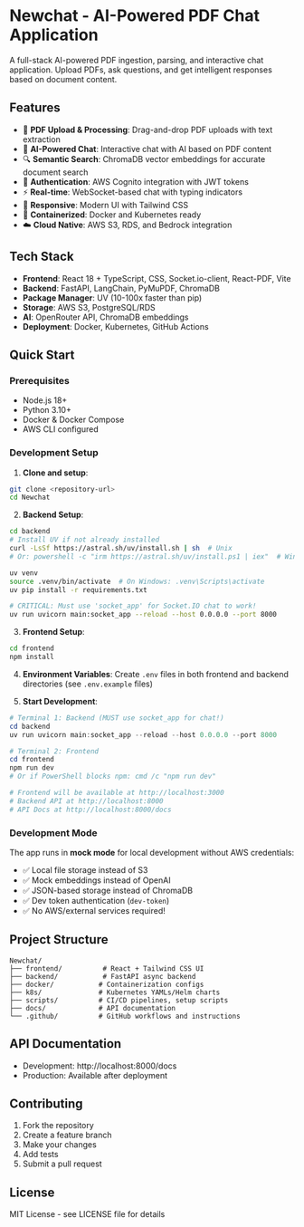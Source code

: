 # Newchat - AI-Powered PDF Chat Application

A full-stack AI-powered PDF ingestion, parsing, and interactive chat application. Upload PDFs, ask questions, and get intelligent responses based on document content.

## Features

- 📄 **PDF Upload & Processing**: Drag-and-drop PDF uploads with text extraction
- 🤖 **AI-Powered Chat**: Interactive chat with AI based on PDF content
- 🔍 **Semantic Search**: ChromaDB vector embeddings for accurate document search
- 🔐 **Authentication**: AWS Cognito integration with JWT tokens
- ⚡ **Real-time**: WebSocket-based chat with typing indicators
- 📱 **Responsive**: Modern UI with Tailwind CSS
- 🐳 **Containerized**: Docker and Kubernetes ready
- ☁️ **Cloud Native**: AWS S3, RDS, and Bedrock integration

## Tech Stack

- **Frontend**: React 18 + TypeScript, CSS, Socket.io-client, React-PDF, Vite
- **Backend**: FastAPI, LangChain, PyMuPDF, ChromaDB
- **Package Manager**: UV (10-100x faster than pip)
- **Storage**: AWS S3, PostgreSQL/RDS
- **AI**: OpenRouter API, ChromaDB embeddings
- **Deployment**: Docker, Kubernetes, GitHub Actions

## Quick Start

### Prerequisites

- Node.js 18+
- Python 3.10+
- Docker & Docker Compose
- AWS CLI configured

### Development Setup

1. **Clone and setup**:
```bash
git clone <repository-url>
cd Newchat
```

2. **Backend Setup**:
```bash
cd backend
# Install UV if not already installed
curl -LsSf https://astral.sh/uv/install.sh | sh  # Unix
# Or: powershell -c "irm https://astral.sh/uv/install.ps1 | iex"  # Windows

uv venv
source .venv/bin/activate  # On Windows: .venv\Scripts\activate
uv pip install -r requirements.txt

# CRITICAL: Must use 'socket_app' for Socket.IO chat to work!
uv run uvicorn main:socket_app --reload --host 0.0.0.0 --port 8000
```

3. **Frontend Setup**:
```bash
cd frontend
npm install
```

4. **Environment Variables**:
Create `.env` files in both frontend and backend directories (see `.env.example` files)

5. **Start Development**:
```powershell
# Terminal 1: Backend (MUST use socket_app for chat!)
cd backend
uv run uvicorn main:socket_app --reload --host 0.0.0.0 --port 8000

# Terminal 2: Frontend  
cd frontend
npm run dev
# Or if PowerShell blocks npm: cmd /c "npm run dev"

# Frontend will be available at http://localhost:3000
# Backend API at http://localhost:8000
# API Docs at http://localhost:8000/docs
```

### Development Mode
The app runs in **mock mode** for local development without AWS credentials:
- ✅ Local file storage instead of S3
- ✅ Mock embeddings instead of OpenAI
- ✅ JSON-based storage instead of ChromaDB
- ✅ Dev token authentication (`dev-token`)
- ✅ No AWS/external services required!

## Project Structure

```
Newchat/
├── frontend/          # React + Tailwind CSS UI
├── backend/           # FastAPI async backend
├── docker/           # Containerization configs
├── k8s/              # Kubernetes YAMLs/Helm charts
├── scripts/          # CI/CD pipelines, setup scripts
├── docs/             # API documentation
└── .github/          # GitHub workflows and instructions
```

## API Documentation

- Development: http://localhost:8000/docs
- Production: Available after deployment

## Contributing

1. Fork the repository
2. Create a feature branch
3. Make your changes
4. Add tests
5. Submit a pull request

## License

MIT License - see LICENSE file for details